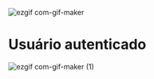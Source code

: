 ![ezgif com-gif-maker](https://user-images.githubusercontent.com/101133249/187682568-b233b485-0f05-4d6e-8e9c-486660773014.gif)

<h1>Usuário autenticado</h1>

![ezgif com-gif-maker (1)](https://user-images.githubusercontent.com/101133249/187684087-18950048-d22f-41db-a0ef-9ba576d5973d.gif)
